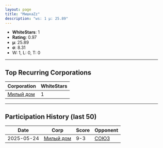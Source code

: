 ```yaml
---
layout: page
title: "МишкаZz"
description: "ws: 1 μ: 25.89"
---
```

- **WhiteStars**: 1
- **Rating**: 0.97
- **μ**: 25.89  
- **σ**: 8.31
- W: 1, L: 0, T: 0

---

## Top Recurring Corporations

| Corporation | WhiteStars |
| --- | --- |
| [Милый дом](https://ws.tsl.rocks/corp/d908cbdc39ad7efc371d8e2683776f9c0961d8bd1c3959d1db2a2e0bac82cacc/) | 1 |

---

## Participation History (last 50)

| Date | Corp | Score | Opponent |
| --- | --- | --- | --- |
| 2025-05-24 | [Милый дом](https://ws.tsl.rocks/corp/d908cbdc39ad7efc371d8e2683776f9c0961d8bd1c3959d1db2a2e0bac82cacc/) | 9-3 | [СОЮЗ](https://ws.tsl.rocks/corp/068cec010bfee0723895562d4bf580b93628758a762b6918d384fef632d281ab/) |